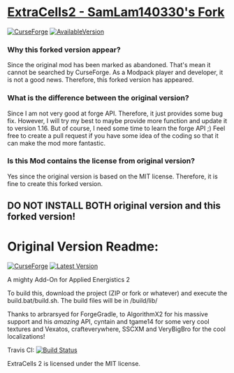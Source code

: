 # [ExtraCells2 - SamLam140330's Fork](https://www.curseforge.com/minecraft/mc-mods/extracells2-samlam140330s-fork)

[![CurseForge](http://cf.way2muchnoise.eu/full_485225_downloads.svg)](https://www.curseforge.com/minecraft/mc-mods/extracells2-samlam140330s-fork/files)
[![AvailableVersion](http://cf.way2muchnoise.eu/versions/485225.svg)](https://www.curseforge.com/minecraft/mc-mods/extracells2-samlam140330s-fork/files)

### Why this forked version appear?
Since the original mod has been marked as abandoned. That's mean it cannot be searched by CurseForge. As a Modpack player and developer, it is not a good news. Therefore, this forked version has appeared.

### What is the difference between the original version?
Since I am not very good at forge API. Therefore, it just provides some bug fix. However, I will try my best to maybe provide more function and update it to version 1.16. But of course, I need some time to learn the forge API ;) Feel free to create a pull request if you have some idea of the coding so that it can make the mod more fantastic.

### Is this Mod contains the license from original version?
Yes since the original version is based on the MIT license. Therefore, it is fine to create this forked version.

## DO NOT INSTALL BOTH original version and this forked version!

# Original Version Readme:

[![CurseForge](http://cf.way2muchnoise.eu/full_229218_downloads.svg)](https://minecraft.curseforge.com/projects/extracells2)
[![Latest Version](http://cf.way2muchnoise.eu/versions/For%20MC_229218_all.svg)](https://minecraft.curseforge.com/projects/extracells2/files/latest)

A mighty Add-On for Applied Energistics 2

To build this, download the project (ZIP or fork or whatever) and execute the build.bat/build.sh. The build files will be in /build/lib/

Thanks to arbrarsyed for ForgeGradle, to AlgorithmX2 for his massive support and his *amazing* API, cyntain and tgame14 for some very cool textures and Vexatos, crafteverywhere, SSCXM and VeryBigBro for the cool localizations! 

Travis CI: [![Build Status](https://travis-ci.org/ExtraCells/ExtraCells2.svg?branch=rv6-1.12)](https://travis-ci.org/ExtraCells/ExtraCells2)

ExtraCells 2 is licensed under the MIT license.
